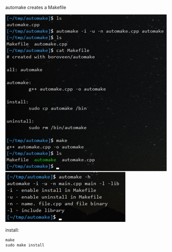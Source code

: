 automake creates a Makefile

<img src="img/automake.png">

<img src="img/automake-help.png">

install:
```
make
sudo make install
```
